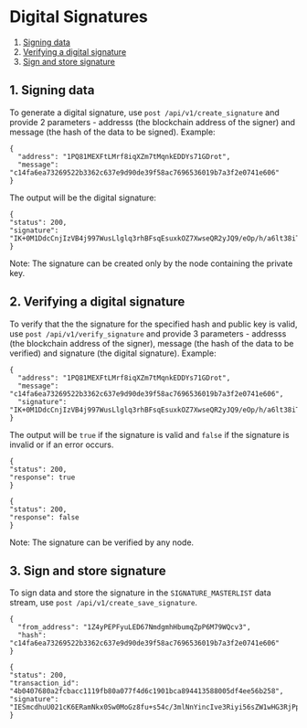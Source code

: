 # Digital Signatures

1. [Signing data](#1-signing-data)
2. [Verifying a digital signature](#2-verifying-a-digital-signature)
3. [Sign and store signature](#3-sign-and-store-signature)

## 1. Signing data
To generate a digital signature, use `post /api/v1/create_signature` and provide 2 parameters - addresss (the blockchain address of the signer) and message (the hash of the data to be signed). Example:
```
{
  "address": "1PQ81MEXFtLMrf8iqXZm7tMqnkEDDYs71GDrot",
  "message": "c14fa6ea73269522b3362c637e9d90de39f58ac7696536019b7a3f2e0741e606"
}
```

The output will be the digital signature:
```
{
"status": 200,
"signature": "IK+0M1DdcCnjIzVB4j997WusLlglq3rhBFsqEsuxkOZ7XwseQR2yJQ9/eOp/h/a6lt38iTu4aYceSx1yE1oUYIs="
}
```
Note: The signature can be created only by the node containing the private key.

## 2. Verifying a digital signature

To verify that the the signature for the specified hash and public key is valid, use `post /api/v1/verify_signature` and provide 3 parameters - addresss (the blockchain address of the signer), message (the hash of the data to be verified) and signature (the digital signature). Example:
```
{
  "address": "1PQ81MEXFtLMrf8iqXZm7tMqnkEDDYs71GDrot",
  "message": "c14fa6ea73269522b3362c637e9d90de39f58ac7696536019b7a3f2e0741e606",
  "signature": "IK+0M1DdcCnjIzVB4j997WusLlglq3rhBFsqEsuxkOZ7XwseQR2yJQ9/eOp/h/a6lt38iTu4aYceSx1yE1oUYIs="
}
```
The output will be `true` if the signature is valid and `false` if the signature is invalid or if an error occurs.
```
{
"status": 200,
"response": true
}
```
```
{
"status": 200,
"response": false
}
```
Note: The signature can be verified by any node.

## 3. Sign and store signature 

To sign data and store the signature in the `SIGNATURE_MASTERLIST` data stream, use `post /api/v1/create_save_signature`.
```
{
  "from_address": "1Z4yPEPFyuLED67NmdgmhHbumqZpP6M79WQcv3",
  "hash": "c14fa6ea73269522b3362c637e9d90de39f58ac7696536019b7a3f2e0741e606"
}
```
```
{
"status": 200,
"transaction_id": "4b0407680a2fcbacc1119fb80a077f4d6c1901bca894413588005df4ee56b258",
"signature": "IESmcdhuU021cK6ERamNkx0Sw0MoGz8fu+s54c/3mlNnYincIve3Riyi56sZW1wHG3RjPpBed5Hq2dCCrM4/lGA="
}
```
